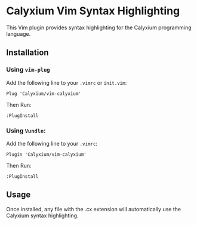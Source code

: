 # Calyxium Vim Syntax Highlighting

This Vim plugin provides syntax highlighting for the Calyxium programming language.

## Installation

### Using `vim-plug`

Add the following line to your `.vimrc` or `init.vim`:

```vim
Plug 'Calyxium/vim-calyxium'
```

Then Run:

```
:PlugInstall
```

### Using `Vundle`:

Add the following line to your `.vimrc`:

```vim
Plugin 'Calyxium/vim-calyxium'
```

Then Run:

```
:PlugInstall
```

## Usage

Once installed, any file with the .cx extension will automatically use the Calyxium syntax highlighting.